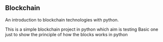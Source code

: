 ## Blockchain

An introduction to blockchain technologies with python.

This is a simple blockchain project in python which aim is testing 
Basic one just to show the principle of how the blocks works in python 
